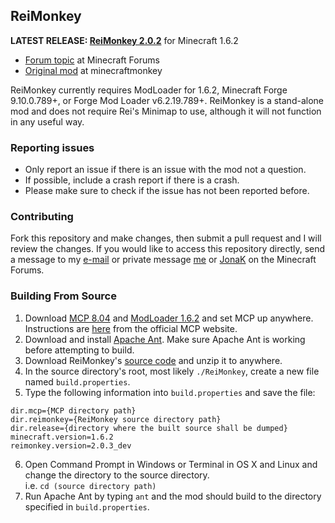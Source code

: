 ## ReiMonkey

**LATEST RELEASE: [ReiMonkey 2.0.2](https://github.com/TekkifyLife/ReiMonkey/releases/download/2.0.2/ReiMonkey.2.0.2.jar)** for Minecraft 1.6.2

* [Forum topic](http://www.minecraftforum.net/topic/1397908-162-reimonkey/) at Minecraft Forums  
* [Original mod](http://minecraftmonkey.wordpress.com/2012/04/24/reimonkey/) at minecraftmonkey

ReiMonkey currently requires ModLoader for 1.6.2, Minecraft Forge 9.10.0.789+, or Forge Mod Loader v6.2.19.789+. ReiMonkey is 
a stand-alone mod and does not require Rei's Minimap to use, although it will not function in any useful way.

### Reporting issues

* Only report an issue if there is an issue with the mod not a question.
* If possible, include a crash report if there is a crash.
* Please make sure to check if the issue has not been reported before.

### Contributing
Fork this repository and make changes, then submit a pull request and I will review the changes. If you would like
to access this repository directly, send a message to my [e-mail](mailto:tekkifylife@outlook.com) or private message
[me](http://www.minecraftforum.net/user/2156440-tekkifylife/) or
[JonaK](http://www.minecraftforum.net/user/1512157-jonak/) on the Minecraft Forums.

### Building From Source
1. Download [MCP 8.04](http://mcp.ocean-labs.de/index.php/MCP_Releases) and [ModLoader 1.6.2](http://www.minecraftforum.net/topic/75440-v162-risugamis-mods-updated/)
and set MCP up anywhere. Instructions are [here](http://mcp.ocean-labs.de/index.php/Making_ModLoader_mods_with_MCP#Setting_up_MCP)
from the official MCP website.
2. Download and install [Apache Ant](http://ant.apache.org/). Make sure Apache Ant is working before attempting to build.
3. Download ReiMonkey's [source code](https://github.com/TekkifyLife/ReiMonkey/archive/master.zip) and unzip it to anywhere.
4. In the source directory's root, most likely `./ReiMonkey`, create a new file named `build.properties`.
5. Type the following information into `build.properties` and save the file:  
<pre><code>dir.mcp={MCP directory path}
dir.reimonkey={ReiMonkey source directory path}
dir.release={directory where the built source shall be dumped}
minecraft.version=1.6.2
reimonkey.version=2.0.3_dev</code></pre>
6. Open Command Prompt in Windows or Terminal in OS X and Linux and change the directory to the source directory.  
i.e. `cd (source directory path)`
7. Run Apache Ant by typing `ant` and the mod should build to the directory specified in `build.properties`.
